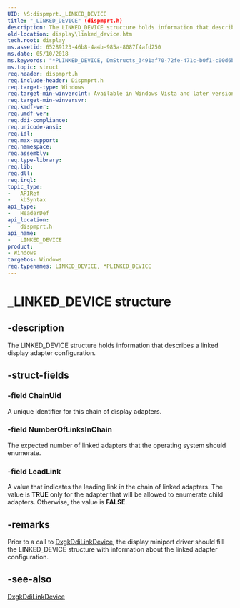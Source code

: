 ```yaml
---
UID: NS:dispmprt._LINKED_DEVICE
title: "_LINKED_DEVICE" (dispmprt.h)
description: The LINKED_DEVICE structure holds information that describes a linked display adapter configuration.
old-location: display\linked_device.htm
tech.root: display
ms.assetid: 65289123-46b8-4a4b-985a-8087f4afd250
ms.date: 05/10/2018
ms.keywords: "*PLINKED_DEVICE, DmStructs_3491af70-72fe-471c-b0f1-c00d6bffb242.xml, LINKED_DEVICE, LINKED_DEVICE structure [Display Devices], PLINKED_DEVICE, PLINKED_DEVICE structure pointer [Display Devices], _LINKED_DEVICE, display.linked_device, dispmprt/LINKED_DEVICE, dispmprt/PLINKED_DEVICE"
ms.topic: struct
req.header: dispmprt.h
req.include-header: Dispmprt.h
req.target-type: Windows
req.target-min-winverclnt: Available in Windows Vista and later versions of the Windows operating systems.
req.target-min-winversvr: 
req.kmdf-ver: 
req.umdf-ver: 
req.ddi-compliance: 
req.unicode-ansi: 
req.idl: 
req.max-support: 
req.namespace: 
req.assembly: 
req.type-library: 
req.lib: 
req.dll: 
req.irql: 
topic_type:
-	APIRef
-	kbSyntax
api_type:
-	HeaderDef
api_location:
-	dispmprt.h
api_name:
-	LINKED_DEVICE
product:
- Windows
targetos: Windows
req.typenames: LINKED_DEVICE, *PLINKED_DEVICE
---
```


# _LINKED_DEVICE structure


## -description


The LINKED_DEVICE structure holds information that describes a linked display adapter configuration.


## -struct-fields




### -field ChainUid

A unique identifier for this chain of display adapters.


### -field NumberOfLinksInChain

The expected number of linked adapters that the operating system should enumerate.


### -field LeadLink

A value that indicates the leading link in the chain of linked adapters. The value is <b>TRUE</b> only for the adapter that will be allowed to enumerate child adapters. Otherwise, the value is <b>FALSE</b>.


## -remarks



Prior to a call to <a href="https://msdn.microsoft.com/fb9b7c58-1c4f-42e4-a59f-4a529d3caca2">DxgkDdiLinkDevice</a>, the display miniport driver should fill the LINKED_DEVICE structure with information about the linked adapter configuration.




## -see-also




<a href="https://msdn.microsoft.com/fb9b7c58-1c4f-42e4-a59f-4a529d3caca2">DxgkDdiLinkDevice</a>
 

 


